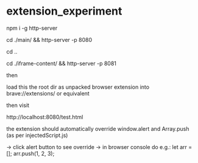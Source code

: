 # extension_experiment


npm i -g http-server

cd ./main/ && http-server -p 8080

cd ..

cd ./iframe-content/ && http-server -p 8081


then 

load this the root dir as unpacked browser extension into  brave://extensions/  or equivalent


then visit 

http://localhost:8080/test.html

the extension should automatically override window.alert and Array.push (as per injectedScript.js)

-> click alert button to see override
-> in browser console do e.g.:
let arr = [];
arr.push(1, 2, 3);
